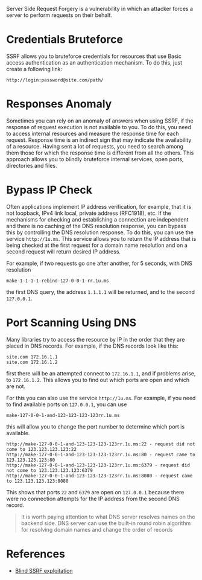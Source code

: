 Server Side Request Forgery is a vulnerability in which an attacker forces a server to perform requests on their behalf.

# Credentials Bruteforce

SSRF allows you to bruteforce credentials for resources that use Basic access authentication as an authentication mechanism. To do this, just create a following link:

```
http://login:password@site.com/path/
```

# Responses Anomaly

Sometimes you can rely on an anomaly of answers when using SSRF, if the response of request execution is not available to you. To do this, you need to access internal resources and measure the response time for each request. Response time is an indirect sign that may indicate the availability of a resource. Having sent a lot of requests, you need to search among them those for which the response time is different from all the others. This approach allows you to blindly bruteforce internal services, open ports, directories and files.

# Bypass IP Check

Often applications implement IP address verification, for example, that it is not loopback, IPv4 link local, private address (RFC1918), etc. If the mechanisms for checking and establishing a connection are independent and there is no caching of the DNS resolution response, you can bypass this by controlling the DNS resolution response. To do this, you can use the service `http://1u.ms`. This service allows you to return the IP address that is being checked at the first request for a domain name resolution and on a second request will return desired IP address.

For example, if two requests go one after another, for 5 seconds, with DNS resolution

```
make-1-1-1-1-rebind-127-0-0-1-rr.1u.ms
```

the first DNS query, the address `1.1.1.1` will be returned, and to the second` 127.0.0.1`.

# Port Scanning Using DNS

Many libraries try to access the resource by IP in the order that they are placed in DNS records. For example, if the
 DNS records look like this:

```
site.com 172.16.1.1
site.com 172.16.1.2
```

first there will be an attempted connect to `172.16.1.1`, and if problems arise, to `172.16.1.2`. This allows you to find out which ports are open and which are not.

For this you can also use the service `http://1u.ms`. For example, if you need to find available ports on `127.0.0.1`, you can use

```
make-127-0-0-1-and-123-123-123-123rr.1u.ms
```

this will allow you to change the port number to determine which port is available.

```
http://make-127-0-0-1-and-123-123-123-123rr.1u.ms:22 - request did not come to 123.123.123.123:22
http://make-127-0-0-1-and-123-123-123-123rr.1u.ms:80 - request came to 123.123.123.123:80
http://make-127-0-0-1-and-123-123-123-123rr.1u.ms:6379 - request did not come to 123.123.123.123:6379
http://make-127-0-0-1-and-123-123-123-123rr.1u.ms:8080 - request came to 123.123.123.123:8080
```

This shows that ports `22` and `6379` are open on `127.0.0.1` because there were no connection attempts for the IP address from the second DNS record.

> It is worth paying attention to what DNS server resolves names on the backend side. DNS server can use the built-in round robin algorithm for resolving domain names and change the order of records

# References

- [Blind SSRF exploitation](https://lab.wallarm.com/blind-ssrf-exploitation/)
